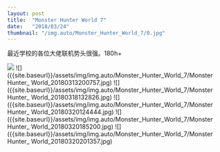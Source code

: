 ```yaml
---
layout: post
title:  "Monster Hunter World 7"
date:   "2018/03/24"
thumbnail: "/img.auto/Monster_Hunter_World_7/0.jpg"
---
```


最近学校的各位大佬联机势头很强。180h+

![]({{site.baseurl}}/assets/img/img.auto/Monster_Hunter_World_7/1.jpg)
![]({{site.baseurl}}/assets/img/img.auto/Monster_Hunter_World_7/Monster Hunter_ World_20180313200757.jpg)
![]({{site.baseurl}}/assets/img/img.auto/Monster_Hunter_World_7/Monster Hunter_ World_20180318132826.jpg)
![]({{site.baseurl}}/assets/img/img.auto/Monster_Hunter_World_7/Monster Hunter_ World_20180320124444.jpg)
![]({{site.baseurl}}/assets/img/img.auto/Monster_Hunter_World_7/Monster Hunter_ World_20180320185200.jpg)
![]({{site.baseurl}}/assets/img/img.auto/Monster_Hunter_World_7/Monster Hunter_ World_20180320201357.jpg)